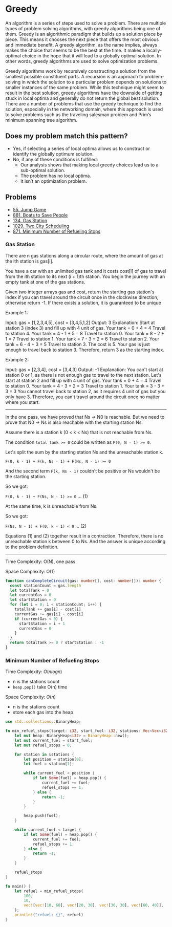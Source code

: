 # Greedy

An algorithm is a series of steps used to solve a problem. There are multiple types of problem solving algorithms, with greedy algorithms being one of them. Greedy is an algorithmic paradigm that builds up a solution piece by piece. This means it chooses the next piece that offers the most obvious and immediate benefit. A greedy algorithm, as the name implies, always makes the choice that seems to be the best at the time. It makes a locally-optimal choice in the hope that it will lead to a globally optimal solution. In other words, greedy algorithms are used to solve optimization problems.

Greedy algorithms work by recursively constructing a solution from the smallest possible constituent parts. A recursion is an approach to problem-solving in which the solution to a particular problem depends on solutions to smaller instances of the same problem. While this technique might seem to result in the best solution, greedy algorithms have the downside of getting stuck in local optima and generally do not return the global best solution. There are a number of problems that use the greedy technique to find the solution, especially in the networking domain, where this approach is used to solve problems such as the traveling salesman problem and Prim’s minimum spanning tree algorithm.

## Does my problem match this pattern?

- Yes, if selecting a series of local optima allows us to construct or identify the globally optimum solution.
- No, if any of these conditions is fulfilled:
  - Our analysis shows that making local greedy choices lead us to a sub-optimal solution.
  - The problem has no local optima.
  - It isn’t an optimization problem.

## Problems

- [55. Jump Game](https://leetcode.com/problems/jump-game/)
- [881. Boats to Save People](https://leetcode.com/problems/boats-to-save-people/)
- [134. Gas Station](https://leetcode.com/problems/gas-station/)
- [1029. Two City Scheduling](https://leetcode.com/problems/two-city-scheduling/)
- [871. Minimum Number of Refueling Stops](https://leetcode.com/problems/minimum-number-of-refueling-stops/)

### Gas Station

There are n gas stations along a circular route, where the amount of gas at the ith station is gas[i].

You have a car with an unlimited gas tank and it costs cost[i] of gas to travel from the ith station to its next (i + 1)th station. You begin the journey with an empty tank at one of the gas stations.

Given two integer arrays gas and cost, return the starting gas station's index if you can travel around the circuit once in the clockwise direction, otherwise return -1. If there exists a solution, it is guaranteed to be unique

Example 1:

Input: gas = [1,2,3,4,5], cost = [3,4,5,1,2]
Output: 3
Explanation:
Start at station 3 (index 3) and fill up with 4 unit of gas. Your tank = 0 + 4 = 4
Travel to station 4. Your tank = 4 - 1 + 5 = 8
Travel to station 0. Your tank = 8 - 2 + 1 = 7
Travel to station 1. Your tank = 7 - 3 + 2 = 6
Travel to station 2. Your tank = 6 - 4 + 3 = 5
Travel to station 3. The cost is 5. Your gas is just enough to travel back to station 3.
Therefore, return 3 as the starting index.

Example 2:

Input: gas = [2,3,4], cost = [3,4,3]
Output: -1
Explanation:
You can't start at station 0 or 1, as there is not enough gas to travel to the next station.
Let's start at station 2 and fill up with 4 unit of gas. Your tank = 0 + 4 = 4
Travel to station 0. Your tank = 4 - 3 + 2 = 3
Travel to station 1. Your tank = 3 - 3 + 3 = 3
You cannot travel back to station 2, as it requires 4 unit of gas but you only have 3.
Therefore, you can't travel around the circuit once no matter where you start.

---

In the one pass, we have proved that Ns -> N0 is reachable.
But we need to prove that N0 -> Ns is also reachable with the starting station Ns.

Assume there is a station k (0 < k < Ns) that is not reachable from Ns.

The condition `total tank >= 0` could be written as `F(0, N - 1) >= 0`.

Let's split the sum by the starting station Ns and the unreachable station k.

`F(0, k - 1) + F(k, Ns - 1) + F(Ns, N - 1) >= 0`

And the second term `F(k, Ns - 1)` couldn't be positive or Ns wouldn't be the starting station.

So we got:

`F(0, k - 1) + F(Ns, N - 1) >= 0` ... (1)

At the same time, k is unreachable from Ns.

So we got:

`F(Ns, N - 1) + F(0, k - 1) < 0` ... (2)

Equations (1) and (2) together result in a contraction.
Therefore, there is no unreachable station k between 0 to Ns.
And the answer is unique according to the problem definition.

---

Time Complexity: O(N), one pass

Space Complexity: O(1)

```ts
function canCompleteCircuit(gas: number[], cost: number[]): number {
  const stationCount = gas.length
  let totalTank = 0
  let currentGas = 0
  let startStation = 0
  for (let i = 0; i < stationCount; i++) {
    totalTank += gas[i] - cost[i]
    currentGas += gas[i] - cost[i]
    if (currentGas < 0) {
      startStation = i + 1
      currentGas = 0
    }
  }
  return totalTank >= 0 ? startStation : -1
}
```

### Minimum Number of Refueling Stops

Time Complexity: $O(nlogn)$

- n is the stations count
- `heap.pop()` take O(n) time

Space Complexity: $O(n)$

- n is the stations count
- store each gas into the heap

```rust
use std::collections::BinaryHeap;

fn min_refuel_stops(target: i32, start_fuel: i32, stations: Vec<Vec<i32>>) -> i32 {
    let mut heap: BinaryHeap<i32> = BinaryHeap::new();
    let mut current_fuel = start_fuel;
    let mut refuel_stops = 0;

    for station in &stations {
        let position = station[0];
        let fuel = station[1];

        while current_fuel < position {
            if let Some(fuel) = heap.pop() {
                current_fuel += fuel;
                refuel_stops += 1;
            } else {
                return -1;
            }
        }

        heap.push(fuel);
    }

    while current_fuel < target {
        if let Some(fuel) = heap.pop() {
            current_fuel += fuel;
            refuel_stops += 1;
        } else {
            return -1;
        }
    }

    refuel_stops
}

fn main() {
    let refuel = min_refuel_stops(
        100,
        10,
        vec![vec![10, 60], vec![20, 30], vec![30, 30], vec![60, 40]],
    );
    println!("refuel: {}", refuel)
}
```
